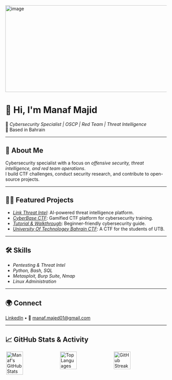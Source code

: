 <img width="1072" height="271" alt="image" src="https://github.com/user-attachments/assets/42750849-0974-4e78-9930-8e8351bf06a3" />



# 👋 Hi, I'm Manaf Majid  

🎯 *Cybersecurity Specialist | OSCP | Red Team | Threat Intelligence*  
📍 Based in Bahrain  



---

## 🚀 About Me  
Cybersecurity specialist with a focus on *offensive security, threat intelligence, and red team operations*.  
I build CTF challenges, conduct security research, and contribute to open-source projects.  

---

## 🧑‍💻 Featured Projects  

- [*Link Threat Intel*](https://github.com/Manaf187/link-threat-intel): AI-powered threat intelligence platform.  
- [*CyberBase CTF*](https://github.com/Manaf187/CyberBase): Gamified CTF platform for cybersecurity training.  
- [*Tutorial & Walkthrough*](https://github.com/Manaf187/tutorial): Beginner-friendly cybersecurity guide.  
- [*University Of Technologey Bahrain CTF*](https://github.com/Manaf187/UTB_CTF): A CTF for the students of UTB. 
---

## 🛠 Skills  

- *Pentesting & Threat Intel*  
- *Python, Bash, SQL*  
- *Metasploit, Burp Suite, Nmap*  
- *Linux Administration*  

---

## 🌍 Connect  

[LinkedIn](https://www.linkedin.com/in/manaf-majid-722352272/) • 📧 manaf.majed01@gmail.com  

---
## 📈 GitHub Stats & Activity

<div style="display: flex; justify-content: space-around; flex-wrap: wrap;">
  <img src="https://github-readme-stats.vercel.app/api?username=Manaf187&show_icons=true&theme=tokyonight" alt="Manaf's GitHub Stats" style="width: 32%;" />
  <img src="https://github-readme-stats.vercel.app/api/top-langs/?username=Manaf187&layout=compact&theme=tokyonight" alt="Top Languages" style="width: 32%;" />
  <img src="https://streak-stats.demolab.com?user=Manaf187&theme=tokyonight" alt="GitHub Streak" style="width: 32%;" />
</div>



